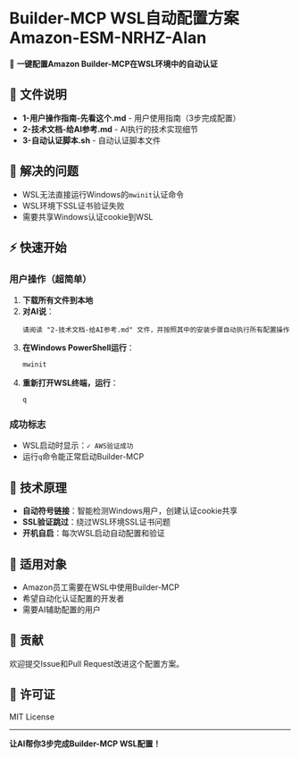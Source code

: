 # Builder-MCP WSL自动配置方案 Amazon-ESM-NRHZ-Alan

🚀 **一键配置Amazon Builder-MCP在WSL环境中的自动认证**

## 📁 文件说明

- **1-用户操作指南-先看这个.md** - 用户使用指南（3步完成配置）
- **2-技术文档-给AI参考.md** - AI执行的技术实现细节
- **3-自动认证脚本.sh** - 自动认证脚本文件

## 🎯 解决的问题

- WSL无法直接运行Windows的`mwinit`认证命令
- WSL环境下SSL证书验证失败
- 需要共享Windows认证cookie到WSL

## ⚡ 快速开始

### 用户操作（超简单）

1. **下载所有文件到本地**
2. **对AI说**：
   ```
   请阅读 "2-技术文档-给AI参考.md" 文件，并按照其中的安装步骤自动执行所有配置操作
   ```
3. **在Windows PowerShell运行**：
   ```powershell
   mwinit
   ```
4. **重新打开WSL终端，运行**：
   ```bash
   q
   ```

### 成功标志
- WSL启动时显示：`✓ AWS验证成功`
- 运行`q`命令能正常启动Builder-MCP

## 🔧 技术原理

- **自动符号链接**：智能检测Windows用户，创建认证cookie共享
- **SSL验证跳过**：绕过WSL环境SSL证书问题
- **开机自启**：每次WSL启动自动配置和验证

## 🎯 适用对象

- Amazon员工需要在WSL中使用Builder-MCP
- 希望自动化认证配置的开发者
- 需要AI辅助配置的用户

## 📝 贡献

欢迎提交Issue和Pull Request改进这个配置方案。

## 📄 许可证

MIT License

---

**让AI帮你3步完成Builder-MCP WSL配置！**
